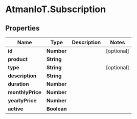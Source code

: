 # AtmanIoT.Subscription

## Properties

Name | Type | Description | Notes
------------ | ------------- | ------------- | -------------
**id** | **Number** |  | [optional] 
**product** | **String** |  | 
**type** | **String** |  | [optional] 
**description** | **String** |  | 
**duration** | **Number** |  | 
**monthlyPrice** | **Number** |  | 
**yearlyPrice** | **Number** |  | 
**active** | **Boolean** |  | 


